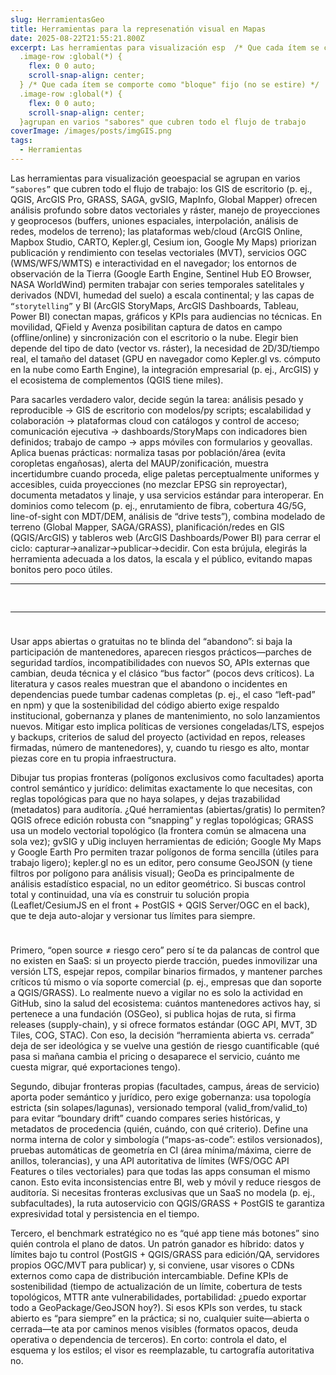 ```yaml
---
slug: HerramientasGeo
title: Herramientas para la represenatión visual en Mapas
date: 2025-08-22T21:55:21.800Z
excerpt: Las herramientas para visualización esp  /* Que cada ítem se comporte como "bloque" fijo (no se estire) */
  .image-row :global(*) {
    flex: 0 0 auto;
    scroll-snap-align: center;
  } /* Que cada ítem se comporte como "bloque" fijo (no se estire) */
  .image-row :global(*) {
    flex: 0 0 auto;
    scroll-snap-align: center;
  }agrupan en varios "sabores" que cubren todo el flujo de trabajo
coverImage: /images/posts/imgGIS.png
tags:
  - Herramientas
---
```


<script>
    import FloatingImage from "$lib/components/atoms/FloatingImage.svelte";
    import TableChain from "$lib/components/atoms/TableChain.svelte"
    let columns = [
  'Herramienta',
  'Tipo',
  'Open Source',
  'Licencia / Modelo',
  'Precio base (USD)*',
  'Versión actual / canal',
  'Año (si disponible)',
  'Robustez (cualitativa)',
  'Plataforma',
  'Notas'
];

let rows = [
  ['ArcGIS Pro', 'GIS de escritorio', 'No', 'User types (ArcGIS Online/Enterprise) + opción Personal Use', 'Personal Use ~100/año; empresarial: cotizar', '3.x (rama actual)', '2015', 'Muy alta (suite completa Esri)', 'Windows', 'Incluye 2D/3D, Python; licenciamiento por niveles Basic/Standard/Advanced'],
  ['ArcGIS Online', 'SaaS de mapeo', 'No', 'User types + créditos de consumo', 'Cotizar (según user type) + créditos', 'Servicio continuo (SaaS)', '2012', 'Muy alta (plataforma nube Esri)', 'Web', 'Créditos por análisis/almacenamiento; integra apps (Dashboards, StoryMaps)'],
  ['ArcGIS StoryMaps', 'Narrativa cartográfica', 'No', 'Incluido con ArcGIS Online', 'Incluido (según user type)', 'Servicio continuo (SaaS)', '2019', 'Alta (comunicación)', 'Web', 'Constructor de historias con mapas, multimedia y bloques'],
  ['ArcGIS Dashboards', 'Dashboards geoespaciales', 'No', 'Incluido con ArcGIS Online', 'Incluido (según user type)', 'Servicio continuo (SaaS)', '—', 'Alta (operacional)', 'Web', 'Widgets, filtros, vistas móviles; parte del ecosistema ArcGIS'],
  ['Mapbox Studio', 'Diseño de mapas web', 'No (lib OSS adjuntos)', 'Pago por uso (APIs/MAU) con tier gratis', 'Ej.: Directions $2/1000 req; MAU móviles desde $0.30', 'Servicio continuo (SaaS)', '2014–2015 (relanzado web)', 'Alta (desarrolladores)', 'Web', 'Amplio free tier, pricing granular por API; GL JS/SDKs'],
  ['CARTO', 'Location Intelligence (SaaS)', 'No', 'Consumo anual (usage-based) / contrato', 'Cotizar', 'Servicio continuo (SaaS)', '2012', 'Alta (analítica empresarial)', 'Web', 'Colaboración en tiempo real, data enrichment, cloud native'],
  ['Kepler.gl', 'Vis analítica WebGL', 'Sí (MIT)', 'Libre', 'Gratis', 'Releases activos', '2018', 'Alta (datasets grandes)', 'Web (lib/repositorio)', 'Proyecto OSS (Urban Computing Foundation); embebible/plug-and-play'],
  ['Google Earth Pro', 'Globo 3D de escritorio', 'No', 'Gratuito', 'Gratis (desde 2015)', '7.3.6 (línea 7.3.x)', '—', 'Media-alta (visualización)', 'Windows/macOS/Linux', 'Mediciones, importación GIS, exportación, captura alta resolución'],
  ['Google My Maps', 'Mapeo simple', 'No', 'Gratuito (cuenta Google)', 'Gratis', 'Servicio continuo (web)', '—', 'Media (simplicidad)', 'Web', 'Creación/compartición de mapas básicos; sin análisis avanzado'],
  ['Google Earth Engine', 'Análisis EO en nube', 'No', 'Planes con tarifa mensual + uso (EECU) y plan Limited', 'Básico $500/mes; Profesional $2000/mes; Online $1.33/EECU-h; Batch $0.40/EECU-h', 'Servicio continuo (SaaS)', '—', 'Muy alta (EO a escala)', 'Web/API', 'Investigación/ONG: sin costo no comercial; cambios de precio anunciados para 2025-09-01'],
  ['Global Mapper', 'GIS generalista', 'No', 'Licencia perpetua/suscripción (fabricante) ', 'Mercado reporta ~$700–$1,050 según edición', 'v25–26 (línea Pro)', '—', 'Alta (rasters/terreno)', 'Windows', 'Versión móvil: base gratis; Pro móvil ~$50 por dispositivo'],
  ['MapInfo Pro', 'GIS de escritorio', 'No', 'Suscripción corporativa', 'Cotizar', 'Rama anual', '—', 'Alta (corporativo)', 'Windows', 'Producto de Precisely; foco en negocio y cartografía temática'],
  ['Maptitude', 'GIS + LI', 'No', 'Compra única o suscripción', 'Desde ~$420 (según listados públicos)', 'Edición 2025', '—', 'Alta (negocio/territorios)', 'Windows + Web', 'Incluye datasets y paquetes país; licencias flexibles'],
  ['GRASS GIS', 'GIS científico', 'Sí (GPL)', 'Libre', 'Gratis', '8.4.1 (2025)', '—', 'Muy alta (geoprocesamiento)', 'Windows/macOS/Linux', 'Histórico en análisis espacial/ráster; comunidad OSGeo'],
  ['SAGA GIS', 'GIS y geoanálisis', 'Sí (GPL)', 'Libre', 'Gratis', '8.x (activo)', '—', 'Alta (módulos)', 'Windows/Linux', 'Fuerte en terreno/hidrología; extensible por API C++'],
  ['gvSIG', 'GIS de escritorio', 'Sí (GPL)', 'Libre', 'Gratis', '2.x (activo)', '—', 'Alta (comunidad hispana)', 'Windows/Linux/macOS', 'Ecosistema de extensiones; administración pública'],
  ['uDig', 'GIS liviano', 'Sí (EPL/LGPL)', 'Libre', 'Gratis', '1.x–2.0 RC', '—', 'Media (cliente ligero)', 'Windows/Linux/macOS', 'Basado en Eclipse/GeoTools; estado de releases RC 2.0'],
  ['GeoDa', 'Exploración geo-estadística', 'Sí (GPL)', 'Libre', 'Gratis', '1.x (activo)', '—', 'Alta (análisis espacial)', 'Windows/macOS/Linux', 'Clustering, autocorrelación, LISA; académico'],
  ['QField', 'Levantamiento móvil (QGIS)', 'Sí (GPLv2+)', 'App gratis; QFieldCloud con planes', 'App: gratis; QFieldCloud: free tier + planes de pago', '3.7.5 (ago-2025)', '—', 'Alta (campo-oficina)', 'Android/iOS/Windows/macOS/Linux', 'Sincroniza con QGIS; QFieldCloud por usuarios activos/almacenamiento'],
  ['Avenza Maps', 'Cartografía móvil', 'No', 'Suscripción Plus/Pro; enterprise', 'Plus/Pro: precios anuales por dispositivo (tabla oficial, moneda local)', '4.x (app)', '—', 'Alta (offline/terreno)', 'Android/iOS/Windows', 'Pro con geofences, soporte prioritario; precios varían por región/volumen'],
  ['Sentinel Hub EO Browser', 'Visualización EO', 'No', 'EO Browser gratis; APIs de pago (PUs/requests)', 'Gratis (EO Browser); planes comerciales: cotizar', 'Servicio continuo (web)', '—', 'Alta (satélites multi-misión)', 'Web', 'Procesamiento/descarga/timelapse; planes con PUs y cuotas'],
  ['Cesium ion', '3D Tiles/streaming 3D', 'No (CesiumJS sí OSS)', 'SaaS por plan', 'Gratis (Community) + Starter ~$15/mes; Plus ~$48/mes; Pro ~$199/mes', 'Servicio continuo (SaaS)', '—', 'Alta (3D web)', 'Web/API', 'Hosting y conversión a 3D Tiles; ecosistema open (CesiumJS)'],
  ['NASA WorldWind', 'SDK globo 3D', 'Sí (NASA/Apache)', 'Libre', 'Gratis', 'Java/.NET ramas activas', '—', 'Media-alta (SDK)', 'SDK (Java/JavaScript)', 'Motor para apps 3D; no es un SaaS'],
  ['Tableau', 'BI con mapas', 'No', 'Suscripción por rol (Creator/Explorer/Viewer)', 'Precios públicos por rol (ver sitio oficial)', 'Ramas 2024–2025', '—', 'Muy alta (BI empresarial)', 'Windows/macOS/Web', 'Mapas nativos, geocodificación, extensiones espaciales'],
  ['Microsoft Power BI', 'BI con mapas', 'No', 'Pro / Premium per user (PPU) / Capacidades', 'Pro $14/usuario/mes; PPU $24/usuario/mes (desde 2025-04-01)', 'Release mensual', '2015 (lanzamiento)', 'Muy alta (ecosistema MS)', 'Windows/Web', 'Fabric/Capacidades; actualización de precios comunicada por Microsoft']
];

let columnsOpenGis = [
  'Herramienta',
  'OSS / Gratis',
  '¿Dibuja fronteras en la app?',
  'Topología / validación',
  'Exporta (ej.)',
  'Offline / Self-host',
  'Notas clave'
];

let rowsOpenGis = [
  ['QGIS', 'OSS (GPL)', 'Sí: edición completa (snapping, reglas)', 'Sí: reglas/topología y validación', 'GeoJSON, GPKG, Shapefile, KML', 'Sí', 'Ideal para crear límites exclusivos con control de calidad'],
  ['GRASS GIS', 'OSS (GPL)', 'Sí (digitizer wxGUI)', 'Sí: modelo vectorial topológico', 'v.out.ogr → GeoJSON/GPKG/Shapefile', 'Sí', 'Topología nativa: una única frontera compartida entre polígonos'],
  ['gvSIG', 'OSS (GPL)', 'Sí (herramientas de edición)', 'Parcial: framework de topología', 'GeoJSON, Shapefile, GPKG', 'Sí', 'Buen editor de escritorio con extensiones'],
  ['uDig', 'OSS (EPL/LGPL)', 'Sí (creation/edit tools)', 'Básico', 'Shapefile/GeoPackage (vía GeoTools)', 'Sí', 'Cliente ligero; edición funcional para polígonos'],
  ['GeoDa', 'OSS (GPL)', 'No (enfoque análisis ESDA)', '—', 'Limitado (trabaja con datos ya creados)', 'Sí', 'Úsalo para análisis; crea/edita límites en QGIS/otros'],
  ['kepler.gl', 'OSS (MIT)', 'No (consume GeoJSON; filtros por polígono)', '—', 'Exporta GeoJSON/HTML', 'Sí (local) / Web', 'Excelente para visualizar y filtrar, no para digitalizar'],
  ['Google My Maps', 'Gratis (no OSS)', 'Sí (dibujar líneas/polígonos)', 'No', 'KML/KMZ', 'Web (online)', 'Rápido para mapeo ligero y compartición'],
  ['Google Earth Pro', 'Gratis (no OSS)', 'Sí (polígonos/mediciones)', 'No', 'KML/KMZ', 'Sí (escritorio)', 'Útil para delineación visual y captura rápida'],
  ['NASA WorldWind (SDK)', 'OSS (Apache/NASA)', 'Requiere código (UI propia)', 'Depende de tu implementación', 'Lo que programes', 'Sí (self-host)', 'Motor 3D para construir tu herramienta propia'],
  ['CesiumJS (librería)', 'OSS (Apache-2.0)', 'Requiere código o plugins', 'Depende de tu implementación', 'Lo que programes', 'Sí (self-host)', 'Excelente para 3D; editores de dibujo vía plugins'],
  ['Stack propio (Leaflet + PostGIS + QGIS Server)', 'OSS (todo)', 'Sí (si implementas editor o usas QGIS)', 'Sí (validas en BD/reglas)', 'GeoJSON/WFS/WMS/GPKG', 'Sí (100% control)', 'Control total, sin vendor lock-in; requiere equipo para mantener']
];
</script>

Las herramientas para visualización geoespacial se agrupan en varios `“sabores”` que cubren todo el flujo de trabajo: los GIS de escritorio (p. ej., QGIS, ArcGIS Pro, GRASS, SAGA, gvSIG, MapInfo, Global Mapper) ofrecen análisis profundo sobre datos vectoriales y ráster, manejo de proyecciones y geoprocesos (buffers, uniones espaciales, interpolación, análisis de redes, modelos de terreno); las plataformas web/cloud (ArcGIS Online, Mapbox Studio, CARTO, Kepler.gl, Cesium ion, Google My Maps) priorizan publicación y rendimiento con teselas vectoriales (MVT), servicios OGC (WMS/WFS/WMTS) e interactividad en el navegador; los entornos de observación de la Tierra (Google Earth Engine, Sentinel Hub EO Browser, NASA WorldWind) permiten trabajar con series temporales satelitales y derivados (NDVI, humedad del suelo) a escala continental; y las capas de `“storytelling”` y BI (ArcGIS StoryMaps, ArcGIS Dashboards, Tableau, Power BI) conectan mapas, gráficos y KPIs para audiencias no técnicas. En movilidad, QField y Avenza posibilitan captura de datos en campo (offline/online) y sincronización con el escritorio o la nube. Elegir bien depende del tipo de dato (vector vs. ráster), la necesidad de 2D/3D/tiempo real, el tamaño del dataset (GPU en navegador como Kepler.gl vs. cómputo en la nube como Earth Engine), la integración empresarial (p. ej., ArcGIS) y el ecosistema de complementos (QGIS tiene miles).

Para sacarles verdadero valor, decide según la tarea: análisis pesado y reproducible → GIS de escritorio con modelos/py scripts; escalabilidad y colaboración → plataformas cloud con catálogos y control de acceso; comunicación ejecutiva → dashboards/StoryMaps con indicadores bien definidos; trabajo de campo → apps móviles con formularios y geovallas. Aplica buenas prácticas: normaliza tasas por población/área (evita coropletas engañosas), alerta del MAUP/zonificación, muestra incertidumbre cuando proceda, elige paletas perceptualmente uniformes y accesibles, cuida proyecciones (no mezclar EPSG sin reproyectar), documenta metadatos y linaje, y usa servicios estándar para interoperar. En dominios como telecom (p. ej., enrutamiento de fibra, cobertura 4G/5G, line-of-sight con MDT/DEM, análisis de “drive tests”), combina modelado de terreno (Global Mapper, SAGA/GRASS), planificación/redes en GIS (QGIS/ArcGIS) y tableros web (ArcGIS Dashboards/Power BI) para cerrar el ciclo: capturar→analizar→publicar→decidir. Con esta brújula, elegirás la herramienta adecuada a los datos, la escala y el público, evitando mapas bonitos pero poco útiles.

---

<!-- Fila centrada, en una sola línea (con scroll horizontal si no cabe) -->
<div class="image-row">
  <FloatingImage 
    src="/images/posts/imgArcGisProBlog.png" alt="UCE"
    style="max-width: 220px"
    fit="cover"
    amplitude={8}
    duration={1000}
    hoverScale={1.03}
    shadow="0 0 0 20px var(--color--primary),
            0 200px 40px color-mix(in oklab, var(--color--primary) 90%, transparent)"
  />
  <FloatingImage 
    src="/images/posts/imgCesiumBlog.png" alt="UCE"
    style="max-width: 220px"
    fit="cover"
    amplitude={8}
    duration={1000}
    hoverScale={1.03}
    shadow="0 0 0 20px var(--color--primary),
            0 200px 40px color-mix(in oklab, var(--color--primary) 90%, transparent)"
  />
  <FloatingImage 
    src="/images/posts/imgMaptitudeBlog.png" alt="UCE"
    style="max-width: 220px"
    fit="cover"
    amplitude={8}
    duration={1000}
    hoverScale={1.03}
    shadow="0 0 0 20px var(--color--primary),
            0 200px 40px color-mix(in oklab, var(--color--primary) 90%, transparent)"
  />
</div>

---

<div class="table-wrap" style="--min-table-width: 1400px;">
  <TableChain {columns} {rows} accent="var(--color--primary)" headerBorder="#fff" />
</div>

Usar apps abiertas o gratuitas no te blinda del “abandono”: si baja la participación de mantenedores, aparecen riesgos prácticos—parches de seguridad tardíos, incompatibilidades con nuevos SO, APIs externas que cambian, deuda técnica y el clásico “bus factor” (pocos devs críticos). La literatura y casos reales muestran que el abandono o incidentes en dependencias puede tumbar cadenas completas (p. ej., el caso “left-pad” en npm) y que la sostenibilidad del código abierto exige respaldo institucional, gobernanza y planes de mantenimiento, no solo lanzamientos nuevos. Mitigar esto implica políticas de versiones congeladas/LTS, espejos y backups, criterios de salud del proyecto (actividad en repos, releases firmadas, número de mantenedores), y, cuando tu riesgo es alto, montar piezas core en tu propia infraestructura.

Dibujar tus propias fronteras (polígonos exclusivos como facultades) aporta control semántico y jurídico: delimitas exactamente lo que necesitas, con reglas topológicas para que no haya solapes, y dejas trazabilidad (metadatos) para auditoría. ¿Qué herramientas (abiertas/gratis) lo permiten? QGIS ofrece edición robusta con “snapping” y reglas topológicas; GRASS usa un modelo vectorial topológico (la frontera común se almacena una sola vez); gvSIG y uDig incluyen herramientas de edición; Google My Maps y Google Earth Pro permiten trazar polígonos de forma sencilla (útiles para trabajo ligero); kepler.gl no es un editor, pero consume GeoJSON (y tiene filtros por polígono para análisis visual); GeoDa es principalmente de análisis estadístico espacial, no un editor geométrico. Si buscas control total y continuidad, una vía es construir tu solución propia (Leaflet/CesiumJS en el front + PostGIS + QGIS Server/OGC en el back), que te deja auto-alojar y versionar tus límites para siempre.

<div class="table-wrap" style="--min-table-width: 1400px;">
<TableChain
  columns={columnsOpenGis}
  rows={rowsOpenGis}
  accent="var(--color--primary)"
  headerBorder="#fff"
/>
</div>

Primero, “open source ≠ riesgo cero” pero sí te da palancas de control que no existen en SaaS: si un proyecto pierde tracción, puedes inmovilizar una versión LTS, espejar repos, compilar binarios firmados, y mantener parches críticos tú mismo o vía soporte comercial (p. ej., empresas que dan soporte a QGIS/GRASS). Lo realmente nuevo a vigilar no es solo la actividad en GitHub, sino la salud del ecosistema: cuántos mantenedores activos hay, si pertenece a una fundación (OSGeo), si publica hojas de ruta, si firma releases (supply-chain), y si ofrece formatos estándar (OGC API, MVT, 3D Tiles, COG, STAC). Con eso, la decisión “herramienta abierta vs. cerrada” deja de ser ideológica y se vuelve una gestión de riesgo cuantificable (qué pasa si mañana cambia el pricing o desaparece el servicio, cuánto me cuesta migrar, qué exportaciones tengo).

Segundo, dibujar fronteras propias (facultades, campus, áreas de servicio) aporta poder semántico y jurídico, pero exige gobernanza: usa topología estricta (sin solapes/lagunas), versionado temporal (valid_from/valid_to) para evitar “boundary drift” cuando compares series históricas, y metadatos de procedencia (quién, cuándo, con qué criterio). Define una norma interna de color y simbología (“maps-as-code”: estilos versionados), pruebas automáticas de geometría en CI (área mínima/máxima, cierre de anillos, tolerancias), y una API autoritativa de límites (WFS/OGC API Features o tiles vectoriales) para que todas las apps consuman el mismo canon. Esto evita inconsistencias entre BI, web y móvil y reduce riesgos de auditoría. Si necesitas fronteras exclusivas que un SaaS no modela (p. ej., subfacultades), la ruta autoservicio con QGIS/GRASS + PostGIS te garantiza expresividad total y persistencia en el tiempo.

Tercero, el benchmark estratégico no es “qué app tiene más botones” sino quién controla el plano de datos. Un patrón ganador es híbrido: datos y límites bajo tu control (PostGIS + QGIS/GRASS para edición/QA, servidores propios OGC/MVT para publicar) y, si conviene, usar visores o CDNs externos como capa de distribución intercambiable. Define KPIs de sostenibilidad (tiempo de actualización de un límite, cobertura de tests topológicos, MTTR ante vulnerabilidades, portabilidad: ¿puedo exportar todo a GeoPackage/GeoJSON hoy?). Si esos KPIs son verdes, tu stack abierto es “para siempre” en la práctica; si no, cualquier suite—abierta o cerrada—te ata por caminos menos visibles (formatos opacos, deuda operativa o dependencia de terceros). En corto: controla el dato, el esquema y los estilos; el visor es reemplazable, tu cartografía autoritativa no.

<style>
  /* Contenedor de la fila */
  .image-row {
    /* Si usas --color--secundary, cámbialo aquí si lo necesitas */
    display: flex;
    justify-content: center;
    align-items: center;
    gap: 24px;
    padding: 8px 6px;

    /* Mantener TODO en una fila incluso en móviles:
       si no entra, permite scroll horizontal suave */
    overflow-x: auto;
    -webkit-overflow-scrolling: touch;
    scroll-snap-type: x proximity;
  }

  /* Que cada ítem se comporte como “bloque” fijo (no se estire) */
  .image-row > * {
    flex: 0 0 auto;
    scroll-snap-align: center;
  }

  /* Opcional: tamaño responsive consistente sin tocar cada style inline
     (si quieres usarlo, cambia max-width: var(--img-size) en los 3 FloatingImage) */
  /* 
  .image-row {
    --img-size: clamp(160px, 22vw, 220px);
  }
  */
  /* Contenedor scrolleable y centrado */

/* Contenedor scrolleable y centrado */
  .table-wrap{
    overflow-x:auto;
    -webkit-overflow-scrolling:touch;
    max-width:100%;
    margin:0 auto;
    padding-bottom:10px;
    /* sombras en bordes para insinuar que hay más contenido */
    mask-image:linear-gradient(to right, transparent 0, #000 24px, #000 calc(100% - 24px), transparent 100%);
  }

  /* Fuerza ancho mínimo en la tabla interna para que aparezca scroll horizontal.
     Si tu TableChain usa la clase .glow-table (como en mis ejemplos),
     esta regla la toma. Si no, la segunda línea alcanza a cualquier <table>. */
  .table-wrap :global(.glow-table),
  .table-wrap :global(table){
    width:max(100%, var(--min-table-width, 1100px));
    table-layout:auto; /* usa 'fixed' si quieres truncar y equilibrar anchos */
  }

  /* Header pegajoso (se queda visible al scrollear) */
  .table-wrap :global(thead th){
    position:sticky;
    top:0;
    z-index:3;
    /* Asegura fondo para que no “veas” las filas detrás */
    background: var(--color--post-page-background, #111);
    /* opcional: blur bonito */
    backdrop-filter: blur(4px);
  }

  /* Primera columna fija (útil con muchas columnas) */
  .table-wrap :global(th:first-child),
  .table-wrap :global(td:first-child){
    position:sticky;
    left:0;
    z-index:2;
    background: var(--color--post-page-background, #111); /* sólido para tapar debajo */
  }

  /* Hint visual en pantallas pequeñas */
  @media (max-width: 900px){
    .table-wrap{ padding-bottom:14px; }
  }

</style>
